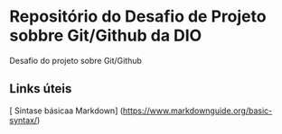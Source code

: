 # Repositório do Desafio de Projeto sobbre Git/Github da DIO
Desafio do projeto sobre Git/Github

## Links úteis
[ Sintase básicaa Markdown] (https://www.markdownguide.org/basic-syntax/)
